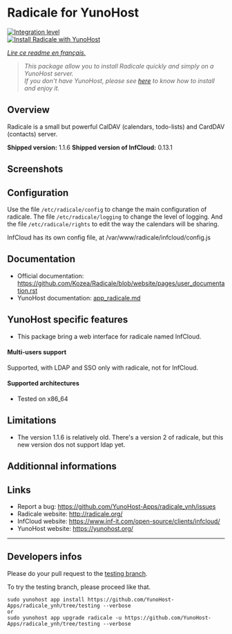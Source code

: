 # Radicale for YunoHost

[![Integration level](https://dash.yunohost.org/integration/radicale.svg)](https://ci-apps.yunohost.org/jenkins/job/radicale%20%28Community%29/lastBuild/consoleFull)  
[![Install Radicale with YunoHost](https://install-app.yunohost.org/install-with-yunohost.png)](https://install-app.yunohost.org/?app=radicale)

*[Lire ce readme en français.](./README_fr.md)*

> *This package allow you to install Radicale quickly and simply on a YunoHost server.  
If you don't have YunoHost, please see [here](https://yunohost.org/#/install) to know how to install and enjoy it.*

## Overview

Radicale is a small but powerful CalDAV (calendars, todo-lists) and CardDAV (contacts) server.

**Shipped version:** 1.1.6
**Shipped version of InfCloud:** 0.13.1

## Screenshots

## Configuration

Use the file `/etc/radicale/config` to change the main configuration of radicale.
The file `/etc/radicale/logging` to change the level of logging.
And the file `/etc/radicale/rights` to edit the way the calendars will be sharing.

InfCloud has its own config file, at /var/www/radicale/infcloud/config.js

## Documentation

 * Official documentation: https://github.com/Kozea/Radicale/blob/website/pages/user_documentation.rst
 * YunoHost documentation: [app_radicale.md](./app_radicale.md)

## YunoHost specific features

* This package bring a web interface for radicale named InfCloud.

#### Multi-users support

Supported, with LDAP and SSO only with radicale, not for InfCloud.

#### Supported architectures

* Tested on x86_64

## Limitations

* The version 1.1.6 is relatively old. There's a version 2 of radicale, but this new version dos not support ldap yet.

## Additionnal informations

## Links

 * Report a bug: https://github.com/YunoHost-Apps/radicale_ynh/issues
 * Radicale website: http://radicale.org/
 * InfCloud website: https://www.inf-it.com/open-source/clients/infcloud/
 * YunoHost website: https://yunohost.org/

---

Developers infos
----------------

Please do your pull request to the [testing branch](https://github.com/YunoHost-Apps/radicale_ynh/tree/testing).

To try the testing branch, please proceed like that.
```
sudo yunohost app install https://github.com/YunoHost-Apps/radicale_ynh/tree/testing --verbose
or
sudo yunohost app upgrade radicale -u https://github.com/YunoHost-Apps/radicale_ynh/tree/testing --verbose
```
